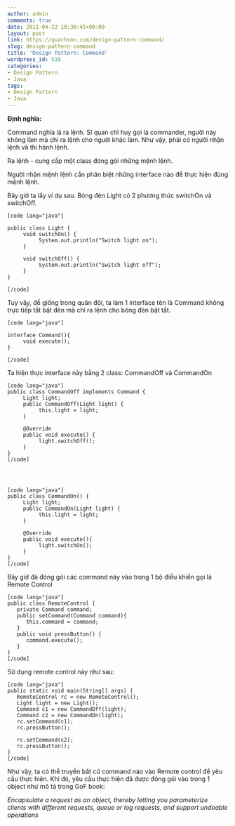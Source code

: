 ```yaml
---
author: admin
comments: true
date: 2011-04-22 10:30:45+00:00
layout: post
link: https://quachson.com/design-pattern-command/
slug: design-pattern-command
title: 'Design Pattern: Command'
wordpress_id: 519
categories:
- Design Pattern
- Java
tags:
- Design Pattern
- Java
---
```


**Định nghĩa:**

Command nghĩa là ra lệnh. Sĩ quan chỉ huy gọi là commander, người này không làm mà chỉ ra lệnh cho người khác làm. Như vậy, phải có người nhận lệnh và thi hành lệnh.

Ra lệnh - cung cấp một class đóng gói những mệnh lệnh.

Người nhận mệnh lệnh cần phân biệt những interface nào để thực hiện đúng mệnh lệnh.

Bây giờ ta lấy ví dụ sau. Bóng đèn Light có 2 phương thức switchOn và switchOff.

    
    [code lang="java"]
    
    public class Light {
         void switchOn() {
              System.out.println("Switch light on");
         }
    
         void switchOff() {
              System.out.println("Switch light off");
         }
    }
    
    [/code]


Tuy vậy, để giống trong quân đội, ta làm 1 interface tên là Command không trực tiếp tắt bật đèn mà chỉ ra lệnh cho bóng đèn bật tắt.

    
    [code lang="java"]
    
    interface Command(){
         void execute();
    }
    
    [/code]


Ta hiện thực interface này bằng 2 class: CommandOff và CommandOn

    
    [code lang="java"]
    public class CommandOff implements Command {
         Light light;
         public CommandOff(Light light) {
              this.light = light;
         }
    
         @Override
         public void execute() {
              light.switchOff();
         }
    }
    [/code]



    
    [code lang="java"]
    public class CommandOn() {
         Light light;
         public CommandOn(Light light) {
              this.light = light;
         }
    
         @Override
         public void execute(){
              light.switchOn();
         }
    }
    [/code]


Bây giờ đã đóng gói các command này vào trong 1 bộ điều khiển gọi là Remote Control

    
    [code lang="java"]
    public class RemoteControl {
       private Command command;
       public setCommand(Command command){
          this.command = command;
       }
       public void pressButton() {
          command.execute();
       }
    }
    [/code]


Sử dụng remote control này như sau:

    
    [code lang="java"]
    public static void main(String[] args) {
       RemoteControl rc = new RemoteControl();
       Light light = new Light();
       Command c1 = new CommandOff(light);
       Command c2 = new CommandOn(light);
       rc.setCommand(c1);
       rc.pressButton();
    
       rc.setCommand(c2);
       rc.pressButton();
    }
    [/code]


Như vậy, ta có thể truyền bất cứ command nào vào Remote control để yêu cầu thực hiện. Khi đó, yêu cầu thực hiện đã được đóng gói vào trong 1 object như mô tả trong GoF book:

_Encapsulate a request as an object, thereby letting you parameterize clients with different requests, queue or log requests, and support undoable operations_
